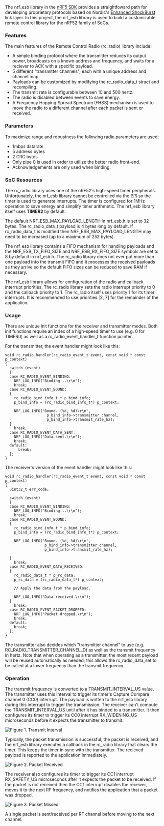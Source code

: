 The nrf_esb library in the [nRF5 SDK](http://developer.nordicsemi.com/nRF5_SDK/) provides a straightfoward path for developing proprietary protocols based on Nordic's [Enhanced ShockBurst](https://devzone.nordicsemi.com/blogs/783/intro-to-shockburstenhanced-shockburst/) link layer. In this project, the nrf_esb library is used to build a customizable remote control library for the nRF52 family of SoCs.

### Features
The main features of the Remote Control Radio (rc_radio) library include:

 - A simple binding protocol where the transmitter reduces its output power, broadcasts on a known address and frequency, and waits for a reciever to ACK with a specific payload.
 - 5 different "transmitter channels", each with a unique address and channel map
 - Payloads can be customized by modifying the rc_radio_data_t struct and recompiling.
 - The transmit rate is configurable between 10 and 500 hertz.
 - The radio is disabled between events to save energy.
 - A Frequency Hopping Spread Spectrum (FHSS) mechanism is used to move the radio to a different channel after each packet is sent or received.

### Parameters
 To maximize range and robustness the following radio parameters are used:
 
 - 1mbps datarate
 - 5 address bytes
 - 2 CRC bytes
 - Only pipe 0 is used in order to utilize the better radio front-end.
 - Acknowledgements are only used when binding.

### SoC Resources
The rc_radio library uses one of the nRF52's high-speed timer peripherals. Unfortunately, the nrf_esb library cannot be controlled via the [PPI](https://infocenter.nordicsemi.com/index.jsp?topic=%2Fcom.nordic.infocenter.nrf52832.ps.v1.1%2Fppi.html) so the timer is used to generate interrupts. The timer is configured for 1MHz operation to save energy and simplify timer arithmetic. The nrf_esb library itself uses **TIMER2** by default.

The default NRF_ESB_MAX_PAYLOAD_LENGTH in nrf_esb.h is set to 32 bytes. The rc_radio_data_t payload is 4 bytes long by default. If rc_radio_data_t is modified then NRF_ESB_MAX_PAYLOAD_LENGTH may need to be increased (up to a maximum of 252 bytes). 

The nrf_esb library contains a FIFO mechanism for handling payloads and the NRF_ESB_TX_FIFO_SIZE and NRF_ESB_RX_FIFO_SIZE symbols are set to 8 by default in nrf_esb.h. The rc_radio library does not ever put more than one payload into the transmit FIFO and it processes the received payloads as they arrive so the default FIFO sizes can be reduced to save RAM if necessary.

The nrf_esb library allows for configuration of the radio and callback interrupt priorities. The rc_radio library sets the radio interrupt priority to 0 and the callback priority to 1. The rc_radio itself uses priority 1 for its timer interrupts. It is recommended to use priorities [2, 7] for the remainder of the application.

### Usage
There are unique init functions for the receiver and transmitter modes. Both init functions require an index of a high-speed timer to use (e.g. 0 for TIMER0) as well as a rc_radio_event_handler_t function pointer.

For the transmitter, the event handler might look like this:

```
void rc_radio_handler(rc_radio_event_t event, const void * const p_context)
{
  switch (event)
  {
  case RC_RADIO_EVENT_BINDING:
    NRF_LOG_INFO("Binding...\r\n");
    break;
  case RC_RADIO_EVENT_BOUND:
  {
    rc_radio_bind_info_t * p_bind_info;
    p_bind_info = (rc_radio_bind_info_t*) p_context;

    NRF_LOG_INFO("Bound. (%d, %d)\r\n",
                   p_bind_info->transmitter_channel,
                   p_bind_info->transmit_rate_hz);
  }
    break;
  case RC_RADIO_EVENT_DATA_SENT:
    NRF_LOG_INFO("Data sent.\r\n");
    break;
  default:
      break;
  };
}
```
The receiver's version of the event handler might look like this:
```
void rc_radio_handler(rc_radio_event_t event, const void * const p_context)
{
  uint32_t err_code;

  switch (event)
  {
  case RC_RADIO_EVENT_BINDING:
    NRF_LOG_INFO("Binding...\r\n");
    break;
  case RC_RADIO_EVENT_BOUND:
  {
    rc_radio_bind_info_t * p_bind_info;
    p_bind_info = (rc_radio_bind_info_t*) p_context;

    NRF_LOG_INFO("Bound. (%d, %d)\r\n",
                  p_bind_info->transmitter_channel,
                  p_bind_info->transmit_rate_hz);

  }
    break;
  case RC_RADIO_EVENT_DATA_RECEIVED:
  {
    rc_radio_data_t * p_rc_data;
    p_rc_data = (rc_radio_data_t*) p_context;

    // Apply the data from the payload.

    NRF_LOG_INFO("Data received.\r\n");
  }
    break;
  case RC_RADIO_EVENT_PACKET_DROPPED:
    NRF_LOG_INFO("Packet dropped.\r\n");
    break;
  default:
    break;
  };
}
```
The transmitter also decides which "transmitter channel" to use (e.g. RC_RADIO_TRANSMITTER_CHANNEL_D) as well as the transmit frequency in hertz. Note that when operating as a transmitter, the most recent payload will be reused automatically as needed; this allows the rc_radio_data_set to be called at a lower frequency than the transmit frequency.

### Operation
The transmit frequency is converted to a TRANSMIT_INTERVAL_US value. The transmitter uses this interval to trigger its timer's Capture Compare channel 0 (CC0) interrupt. The payload is written to the nrf_esb library during this interrupt to trigger the transmission. The receiver can't compute the TRANSMIT_INTERVAL_US until after it has binded to a transmitter. It then configures its timer to trigger its CC0 interrupt RX_WIDENING_US microseconds before it expects the transmitter to transmit.

![Figure 1. Transmit Interval](https://cloud.githubusercontent.com/assets/6494431/26183685/306c44fc-3b35-11e7-9f98-c0bf76848927.png)

Typically, the packet transmission is successful, the packet is received, and the nrf_esb library executes a callback in the rc_radio library that clears the timer. This keeps the timer in sync with the transmitter. The recieved payload is reported to the application immediately.

![Figure 2. Packet Received](https://cloud.githubusercontent.com/assets/6494431/26183687/323d3098-3b35-11e7-8a89-53b7f9db348c.png)

The receiver also configures its timer to trigger its CC1 interrupt RX_SAFETY_US microseconds after it expects the packet to be received. If the packet is not received then the CC1 interrupt disables the receiver, moves it to the next RF frequency, and notifies the application that a packet was dropped.

![Figure 3. Packet Missed](https://cloud.githubusercontent.com/assets/6494431/26183688/33bd8cce-3b35-11e7-90d7-b8356425945b.png)

A single packet is sent/received per RF channel before moving to the next channel.
